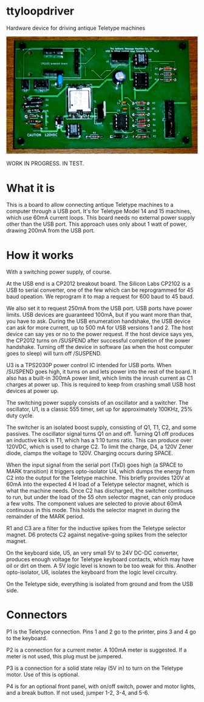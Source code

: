 # ttyloopdriver
Hardware device for driving antique Teletype machines

![Prototype board](board/images/boardpopulatedv1.0.jpg)

WORK IN PROGRESS. IN TEST.

# What it is

This is a board to allow connecting antique Teletype machines to a computer through
a USB port. It's for Teletype Model 14 and 15 machines, which use 60mA current
loops.   This board needs no external power supply other than the USB port.
This approach uses only about 1 watt of power, drawing 200mA from the USB port. 


# How it works

With a switching power supply, of course.

At the USB end is a CP2012 breakout board.  The Silicon Labs CP2102 is a USB
to serial converter, one of the few which can be reprogrammed for 45 baud
opeation.  We reprogram it to map a request for 600 baud to 45 baud.

We also set it to request 250mA from the USB port. USB ports have
power limits.  USB devices are guaranteed 100mA, but if you want 
more than that, you have to ask.  During the USB enumeration 
handshake, the USB device can ask for more current, up to 500
mA for USB versions 1 and 2.  The host device can say yes or
no to the power request.  If the host device says yes, the
CP2012 turns on /SUSPEND after successful completion of the
power handshake.  Turning off the device in software (as when
the host computer goes to sleep) will turn off /SUSPEND.

U3 is a TPS2030P power control IC intended for USB ports.  When
/SUSPEND goes high, it turns on and lets power into the rest of
the board.  It also has a built-in 300mA power limit, which
limits the inrush current as C1 charges at power up.  This
is required to keep from crashing small USB host devices at
power up.

The switching power supply consists of an oscillator and a
switcher. The oscillator, U1, is a classic 555 timer, set
up for approximately 100KHz, 25% duty cycle.

The switcher is an isolated boost supply, consisting of
Q1, T1, C2, and some passives.  The oscillator signal
turns Q1 on and off. Turning Q1 off produces an inductive
kick in T1, which has a 1:10 turns ratio.  This can produce
over 120VDC, which is used to charge C2.  To limit the
charge, D4, a 120V Zener diode, clamps the voltage
to 120V. Charging occurs during SPACE.

When the input signal from the serial port (TxD) goes
high (a SPACE to MARK transition) it triggers opto-isolator 
U4, which dumps the energy from C2 into the output for the Teletype machine.
This briefly provides 120V at 60mA into the expected 4 H load
of a Teletype selector magnet, which is what the machine
needs.  Once C2 has discharged, the switcher continues to
run, but under the load of the 55 ohm selector magnet,
can only produce a few volts. The component values are
selected to provie about 60mA continuous in this mode.
This holds the selector magnet in during the remainder of
the MARK period.

R1 and C3 are a filter for the inductive spikes from
the Teletype selector magnet. D6 protects C2 against
negative-going spikes from the selector magnet.

On the keyboard side, U5, an very small 5V to 24V DC-DC
converter, produces enough voltage for Teletype keyboard
contacts, which may have oil or dirt on them.  A 5V
logic level is known to be too weak for this.  Another
opto-isolator, U6, isolates the keyboard from the logic
level circuitry.

On the Teletype side, everything is isolated from ground and from the USB side.

# Connectors

P1 is the Teletype connection. Pins 1 and 2 go to the
printer, pins 3 and 4 go to the keyboard.

P2 is a connection for a current meter.  A 100mA meter
is suggested. If a meter is not used, this plug must
be jumpered.

P3 is a connection for a solid state relay (5V in) to
turn on the Teletype motor.  Use of this is optional.

P4 is for an optional front panel, with on/off switch,
power and motor lights, and a break button.  If not used, jumper 1-2, 3-4, and 5-6.
